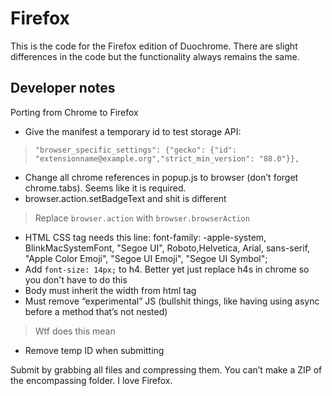 # Firefox
This is the code for the Firefox edition of Duochrome. There are slight differences in the code but the functionality always remains the same.

## Developer notes
Porting from Chrome to Firefox

- Give the manifest a temporary id to test storage API:
> `"browser_specific_settings": {"gecko": {"id": "extensionname@example.org","strict_min_version": "88.0"}},`
- Change all chrome references in popup.js to browser (don’t forget chrome.tabs). Seems like it is required.
- browser.action.setBadgeText and shit is different
> Replace `browser.action` with `browser.browserAction`
- HTML CSS tag needs this line: font-family: -apple-system, BlinkMacSystemFont, "Segoe UI", Roboto,Helvetica, Arial, sans-serif, "Apple Color Emoji", "Segoe UI Emoji", "Segoe UI Symbol";
- Add `font-size: 14px;` to h4. Better yet just replace h4s in chrome so you don't have to do this
- Body must inherit the width from html tag
- Must remove “experimental” JS (bullshit things, like having using async before a method that’s not nested)
> Wtf does this mean
- Remove temp ID when submitting

Submit by grabbing all files and compressing them. You can’t make a ZIP of the encompassing folder. I love Firefox.
